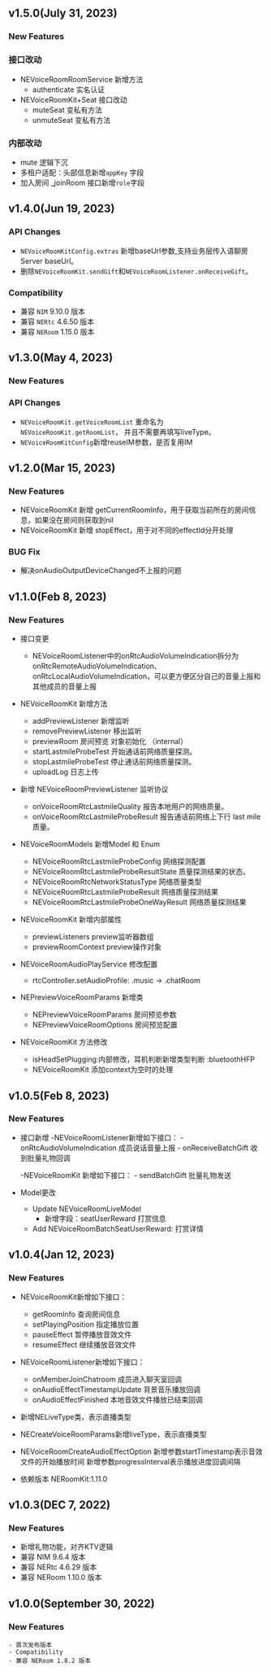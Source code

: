 ## v1.5.0(July 31, 2023)
### New Features
### 接口改动
  * NEVoiceRoomRoomService 新增方法 
      - authenticate 实名认证
  * NEVoiceRoomKit+Seat 接口改动
      - muteSeat 变私有方法
      - unmuteSeat 变私有方法
    
### 内部改动
  * mute 逻辑下沉
  * 多租户适配：头部信息新增`appKey` 字段
  * 加入房间 _joinRoom 接口新增`role`字段


## v1.4.0(Jun 19, 2023)
### API Changes
* `NEVoiceRoomKitConfig.extras` 新增baseUrl参数,支持业务层传入语聊房Server baseUrl。
* 删除`NEVoiceRoomKit.sendGift`和`NEVoiceRoomListener.onReceiveGift`。

### Compatibility
* 兼容 `NIM` 9.10.0 版本
* 兼容 `NERtc` 4.6.50 版本
* 兼容 `NERoom` 1.15.0 版本

## v1.3.0(May 4, 2023)
### New Features
### API Changes
* `NEVoiceRoomKit.getVoiceRoomList` 重命名为 `NEVoiceRoomKit.getRoomList`， 并且不需要再填写liveType。
* `NEVoiceRoomKitConfig`新增reuseIM参数，是否复用IM

## v1.2.0(Mar 15, 2023)
### New Features
* NEVoiceRoomKit 新增 getCurrentRoomInfo，用于获取当前所在的房间信息，如果没在房间则获取到nil
* NEVoiceRoomKit 新增 stopEffect，用于对不同的effectId分开处理

### BUG Fix
* 解决onAudioOutputDeviceChanged不上报的问题


## v1.1.0(Feb 8, 2023)
### New Features
* 接口变更
  - NEVoiceRoomListener中的onRtcAudioVolumeIndication拆分为onRtcRemoteAudioVolumeIndication、onRtcLocalAudioVolumeIndication，可以更方便区分自己的音量上报和其他成员的音量上报
  
* NEVoiceRoomKit 新增方法 
    - addPreviewListener 新增监听
    - removePreviewListener 移出监听
    - previewRoom 房间预览 对象初始化 （internal）
    - startLastmileProbeTest 开始通话前网络质量探测。
    - stopLastmileProbeTest 停止通话前网络质量探测。
    - uploadLog 日志上传
    
* 新增 NEVoiceRoomPreviewListener 监听协议
    - onVoiceRoomRtcLastmileQuality 报告本地用户的网络质量。
    - onVoiceRoomRtcLastmileProbeResult 报告通话前网络上下行 last mile 质量。
* NEVoiceRoomModels 新增Model 和 Enum
    - NEVoiceRoomRtcLastmileProbeConfig 网络探测配置
    - NEVoiceRoomRtcLastmileProbeResultState 质量探测结果的状态。
    - NEVoiceRoomRtcNetworkStatusType 网络质量类型
    - NEVoiceRoomRtcLastmileProbeResult 网络质量探测结果
    - NEVoiceRoomRtcLastmileProbeOneWayResult 网络质量探测结果
    
* NEVoiceRoomKit 新增内部属性
    - previewListeners preview监听器数组
    - previewRoomContext preview操作对象
    
* NEVoiceRoomAudioPlayService 修改配置
    - rtcController.setAudioProfile: .music -> .chatRoom
* NEPreviewVoiceRoomParams 新增类
    - NEPreviewVoiceRoomParams 房间预览参数
    - NEPreviewVoiceRoomOptions 房间预览配置
* NEVoiceRoomKit 方法修改
    - isHeadSetPlugging:内部修改，耳机判断新增类型判断 :bluetoothHFP      
    - NEVoiceRoomKit 添加context为空时的处理


## v1.0.5(Feb 8, 2023)
### New Features
* 接口新增 
    -NEVoiceRoomListener新增如下接口：
        - onRtcAudioVolumeIndication 成员说话音量上报
        - onReceiveBatchGift 收到批量礼物回调
        
    -NEVoiceRoomKit 新增如下接口：
        - sendBatchGift 批量礼物发送
    
* Model更改    
    - Update NEVoiceRoomLiveModel 
        - 新增字段：seatUserReward 打赏信息
    - Add NEVoiceRoomBatchSeatUserReward: 打赏详情 

## v1.0.4(Jan 12, 2023)
### New Features
* NEVoiceRoomKit新增如下接口：
  - getRoomInfo 查询房间信息
  - setPlayingPosition 指定播放位置
  - pauseEffect 暂停播放音效文件
  - resumeEffect 继续播放音效文件

* NEVoiceRoomListener新增如下接口：
    - onMemberJoinChatroom 成员进入聊天室回调
    - onAudioEffectTimestampUpdate 背景音乐播放回调
    - onAudioEffectFinished 本地音效文件播放已结束回调

* 新增NELiveType类，表示直播类型
* NECreateVoiceRoomParams新增liveType，表示直播类型
* NEVoiceRoomCreateAudioEffectOption
    新增参数startTimestamp表示音效文件的开始播放时间
    新增参数progressInterval表示播放进度回调间隔

* 依赖版本 
  NERoomKit:1.11.0

## v1.0.3(DEC 7, 2022)
### New Features
  - 新增礼物功能，对齐KTV逻辑
  - 兼容 NIM 9.6.4 版本
  - 兼容 NERtc 4.6.29 版本
  - 兼容 NERoom 1.10.0 版本


## v1.0.0(September 30, 2022)
### New Features
    - 首次发布版本
    - Compatibility
    - 兼容 NERoom 1.8.2 版本
